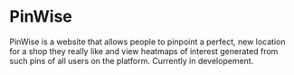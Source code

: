 # PinWise
PinWise is a website that allows people to pinpoint a perfect, new location for a shop they really like and view heatmaps of interest generated from such pins of all users on the platform. Currently in developement.
